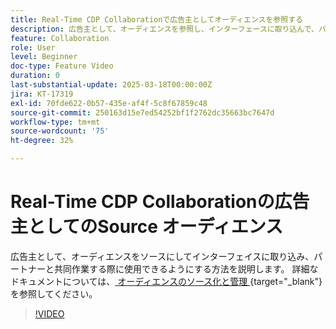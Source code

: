 ```yaml
---
title: Real-Time CDP Collaborationで広告主としてオーディエンスを参照する
description: 広告主として、オーディエンスを参照し、インターフェースに取り込んで、パートナーと共同作業する際に使用できるようにする方法について説明します。
feature: Collaboration
role: User
level: Beginner
doc-type: Feature Video
duration: 0
last-substantial-update: 2025-03-18T00:00:00Z
jira: KT-17319
exl-id: 70fde622-0b57-435e-af4f-5c8f67859c48
source-git-commit: 250163d15e7ed54252bf1f2762dc35663bc7647d
workflow-type: tm+mt
source-wordcount: '75'
ht-degree: 32%

---
```


# Real-Time CDP Collaborationの広告主としてのSource オーディエンス

広告主として、オーディエンスをソースにしてインターフェイスに取り込み、パートナーと共同作業する際に使用できるようにする方法を説明します。 詳細なドキュメントについては、[ オーディエンスのソース化と管理 ](https://experienceleague.adobe.com/ja/docs/real-time-cdp-collaboration/using/setup/onboard-audiences){target="_blank"} を参照してください。

>[!VIDEO](https://video.tv.adobe.com/v/3452217/?learn=on&enablevpops)
